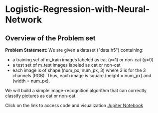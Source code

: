 # Logistic-Regression-with-Neural-Network

## Overview of the Problem set
<strong> Problem Statement: </strong> We are given a dataset ("data.h5") containing:

- a training set of m_train images labeled as cat (y=1) or non-cat (y=0)
- a test set of m_test images labeled as cat or non-cat
- each image is of shape (num_px, num_px, 3) where 3 is for the 3 channels (RGB). Thus, each image is square (height = num_px) and (width = num_px).

We will build a simple image-recognition algorithm that can correctly classify pictures as cat or non-cat.

Click on the link to access code and visualization [Jupiter Notebook](https://github.com/aprasad13/Logistic-Regression-with-Neural-Network/blob/master/Logistic%20Regression%20with%20a%20Neural%20Network.ipynb)
